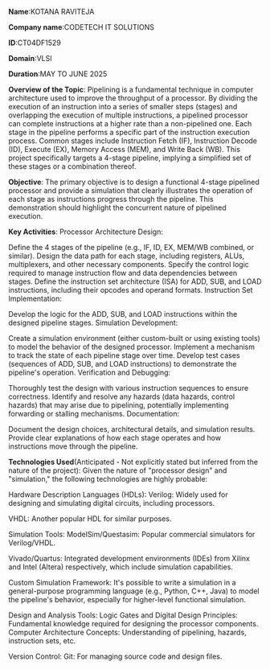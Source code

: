 **Name**:KOTANA RAVITEJA

**Company name**:CODETECH IT SOLUTIONS

**ID**:CT04DF1529

**Domain**:VLSI

**Duration**:MAY TO JUNE 2025

**Overview of the Topic**: Pipelining is a fundamental technique in computer architecture used to improve the throughput of a processor. By dividing the execution of an instruction into a series of smaller steps (stages) and overlapping the execution of multiple instructions, a pipelined processor can complete instructions at a higher rate than a non-pipelined one. Each stage in the pipeline performs a specific part of the instruction execution process. Common stages include Instruction Fetch (IF), Instruction Decode (ID), Execute (EX), Memory Access (MEM), and Write Back (WB). This project specifically targets a 4-stage pipeline, implying a simplified set of these stages or a combination thereof.

**Objective**: The primary objective is to design a functional 4-stage pipelined processor and provide a simulation that clearly illustrates the operation of each stage as instructions progress through the pipeline. This demonstration should highlight the concurrent nature of pipelined execution.

**Key Activities**: Processor Architecture Design:

Define the 4 stages of the pipeline (e.g., IF, ID, EX, MEM/WB combined, or similar). Design the data path for each stage, including registers, ALUs, multiplexers, and other necessary components. Specify the control logic required to manage instruction flow and data dependencies between stages. Define the instruction set architecture (ISA) for ADD, SUB, and LOAD instructions, including their opcodes and operand formats. Instruction Set Implementation:

Develop the logic for the ADD, SUB, and LOAD instructions within the designed pipeline stages. Simulation Development:

Create a simulation environment (either custom-built or using existing tools) to model the behavior of the designed processor. Implement a mechanism to track the state of each pipeline stage over time. Develop test cases (sequences of ADD, SUB, and LOAD instructions) to demonstrate the pipeline's operation. Verification and Debugging:

Thoroughly test the design with various instruction sequences to ensure correctness. Identify and resolve any hazards (data hazards, control hazards) that may arise due to pipelining, potentially implementing forwarding or stalling mechanisms. Documentation:

Document the design choices, architectural details, and simulation results. Provide clear explanations of how each stage operates and how instructions move through the pipeline.

**Technologies Used**(Anticipated - Not explicitly stated but inferred from the nature of the project): Given the nature of "processor design" and "simulation," the following technologies are highly probable:

Hardware Description Languages (HDLs): Verilog: Widely used for designing and simulating digital circuits, including processors.

VHDL: Another popular HDL for similar purposes.

Simulation Tools: ModelSim/Questasim: Popular commercial simulators for Verilog/VHDL.

Vivado/Quartus: Integrated development environments (IDEs) from Xilinx and Intel (Altera) respectively, which include simulation capabilities.

Custom Simulation Framework: It's possible to write a simulation in a general-purpose programming language (e.g., Python, C++, Java) to model the pipeline's behavior, especially for higher-level functional simulation.

Design and Analysis Tools: Logic Gates and Digital Design Principles: Fundamental knowledge required for designing the processor components. Computer Architecture Concepts: Understanding of pipelining, hazards, instruction sets, etc.

Version Control: Git: For managing source code and design files.
